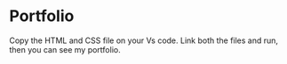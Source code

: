 # Portfolio
Copy the HTML and CSS file on your Vs code.
Link both the files and run,
then you can see my portfolio.
